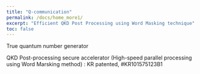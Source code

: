 ```yaml
---
title: "Q-communication"
permalink: /docs/home_more1/
excerpt: "Efficient QKD Post Processing using Word Masking technique"
toc: false
---
```



True quantum number generator


QKD Post-processing secure accelerator
(High-speed parallel processing using Word Marsking method) 
: KR patented, #KR101575123B1
